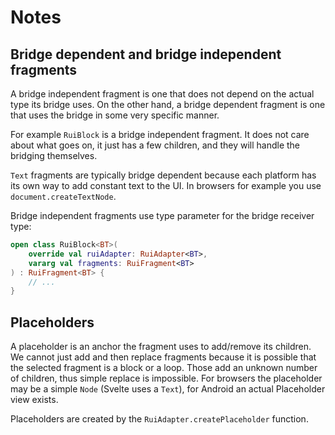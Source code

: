 # Notes

## Bridge dependent and bridge independent fragments

A bridge independent fragment is one that does not depend on the actual type
its bridge uses. On the other hand, a bridge dependent fragment is one
that uses the bridge in some very specific manner.

For example `RuiBlock` is a bridge independent fragment. It does not care
about what goes on, it just has a few children, and they will handle the
bridging themselves.

`Text` fragments are typically bridge dependent because each platform has its
own way to add constant text to the UI. In browsers for example you use 
`document.createTextNode`.

Bridge independent fragments use type parameter for the bridge receiver type:

```kotlin
open class RuiBlock<BT>(
    override val ruiAdapter: RuiAdapter<BT>,
    vararg val fragments: RuiFragment<BT>
) : RuiFragment<BT> {
    // ...
}
```


## Placeholders

A placeholder is an anchor the fragment uses to add/remove its children. We cannot 
just add and then replace fragments because it is possible that the selected 
fragment is a block or a loop. Those add an unknown number of children, thus simple
replace is impossible. For browsers the placeholder may be a simple `Node` 
(Svelte uses a `Text`), for Android an actual Placeholder view exists.

Placeholders are created by the `RuiAdapter.createPlaceholder` function.